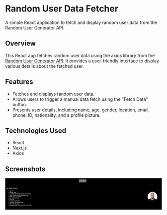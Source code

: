 # Random User Data Fetcher

A simple React application to fetch and display random user data from the Random User Generator API.

## Overview

This React app fetches random user data using the axios library from the [Random User Generator API](https://randomuser.me/api). It provides a user-friendly interface to display various details about the fetched user.

## Features

- Fetches and displays random user data.
- Allows users to trigger a manual data fetch using the "Fetch Data" button.
- Presents user details, including name, age, gender, location, email, phone, ID, nationality, and a profile picture.

## Technologies Used

- React
- Next.js
- Axios

## Screenshots

![RandomUserDataFetcher](Screenshots/SC_RandomUserDataFetcher.jpg)
